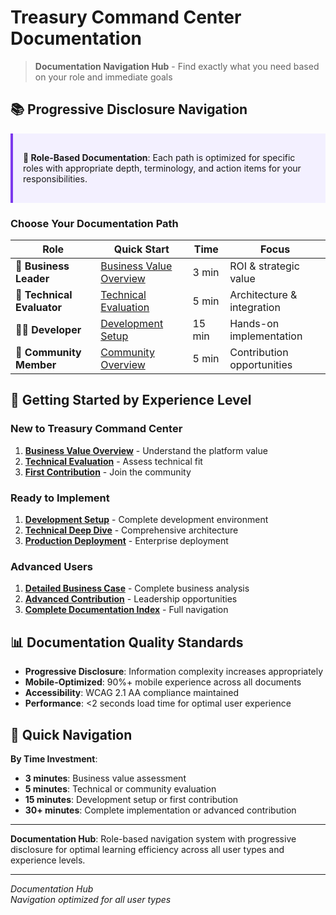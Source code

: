 # Treasury Command Center Documentation

> **Documentation Navigation Hub** - Find exactly what you need based on your role and immediate goals

## 📚 **Progressive Disclosure Navigation**

<div style="background-color: #f3f0ff; border-left: 4px solid #7C3AED; padding: 1rem; margin: 1rem 0;">

**🎯 Role-Based Documentation**: Each path is optimized for specific roles with appropriate depth, terminology, and action items for your responsibilities.

</div>

### **Choose Your Documentation Path**

| **Role** | **Quick Start** | **Time** | **Focus** |
|----------|-----------------|----------|-----------|
| **💼 Business Leader** | [Business Value Overview](business/BUSINESS_VALUE_OVERVIEW.md) | 3 min | ROI & strategic value |
| **🔧 Technical Evaluator** | [Technical Evaluation](technical/TECHNICAL_EVALUATION.md) | 5 min | Architecture & integration |
| **👩‍💻 Developer** | [Development Setup](developers/DEVELOPMENT_SETUP.md) | 15 min | Hands-on implementation |
| **🤝 Community Member** | [Community Overview](community/CONTRIBUTION_OVERVIEW.md) | 5 min | Contribution opportunities |

## 🚀 **Getting Started by Experience Level**

### **New to Treasury Command Center**
1. **[Business Value Overview](business/BUSINESS_VALUE_OVERVIEW.md)** - Understand the platform value
2. **[Technical Evaluation](technical/TECHNICAL_EVALUATION.md)** - Assess technical fit
3. **[First Contribution](community/FIRST_CONTRIBUTION.md)** - Join the community

### **Ready to Implement**
1. **[Development Setup](developers/DEVELOPMENT_SETUP.md)** - Complete development environment
2. **[Technical Deep Dive](technical/TECHNICAL_DEEP_DIVE.md)** - Comprehensive architecture
3. **[Production Deployment](deployment/PRODUCTION_DEPLOYMENT.md)** - Enterprise deployment

### **Advanced Users**
1. **[Detailed Business Case](business/DETAILED_BUSINESS_CASE.md)** - Complete business analysis
2. **[Advanced Contribution](community/ADVANCED_CONTRIBUTION.md)** - Leadership opportunities
3. **[Complete Documentation Index](COMPREHENSIVE_DOCUMENTATION_INDEX.md)** - Full navigation

## 📊 **Documentation Quality Standards**

- **Progressive Disclosure**: Information complexity increases appropriately
- **Mobile-Optimized**: 90%+ mobile experience across all documents
- **Accessibility**: WCAG 2.1 AA compliance maintained
- **Performance**: <2 seconds load time for optimal user experience

## 🎯 **Quick Navigation**

**By Time Investment**:
- **3 minutes**: Business value assessment
- **5 minutes**: Technical or community evaluation
- **15 minutes**: Development setup or first contribution
- **30+ minutes**: Complete implementation or advanced contribution

---

**Documentation Hub**: Role-based navigation system with progressive disclosure for optimal learning efficiency across all user types and experience levels.

---

*Documentation Hub*  
*Navigation optimized for all user types*